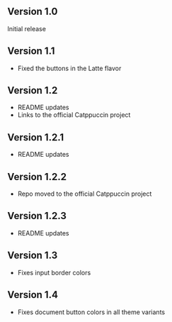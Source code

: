 ## Version 1.0

Initial release

## Version 1.1

- Fixed the buttons in the Latte flavor

## Version 1.2

- README updates
- Links to the official Catppuccin project

## Version 1.2.1

- README updates

## Version 1.2.2

- Repo moved to the official Catppuccin project

## Version 1.2.3

- README updates

## Version 1.3

- Fixes input border colors

## Version 1.4

- Fixes document button colors in all theme variants
